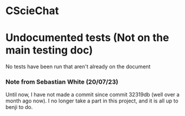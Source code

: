 # CScieChat

# Undocumented tests (Not on the main testing doc)
No tests have been run that aren't already on the document


### Note from Sebastian White (20/07/23)
Until now, I have not made a commit since commit 32319db (well over a month ago now). I no longer take a part in this project, and it is all up to benji to do.
